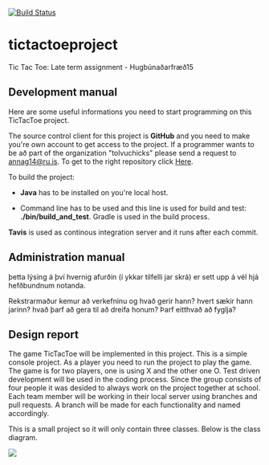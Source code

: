 [![Build Status](https://travis-ci.org/tolvuchicks/tictactoeproject.png)](https://travis-ci.org/tolvuchicks/tictactoeproject)

# tictactoeproject
Tic Tac Toe: Late term assignment - Hugbúnaðarfræð15

## Development manual

Here are some useful informations you need to start programming on this TicTacToe project.

The source control client for this project is **GitHub** and you need to make you're own account to get access to the project. If a programmer wants to be að part of the organization "tolvuchicks" please send a request to annag14@ru.is. To get to the right repository click [Here](https://github.com/tolvuchicks/tictactoeproject). 

To build the project:  
  
* **Java** has to be installed on you're local host.  

* Command line has to be used and this line is used for build and test: **./bin/build\_and_test**. Gradle is used in the build process.

**Tavis** is used as continous integration server and it runs after each commit. 


## Administration manual
þetta lýsing á því hvernig afurðin (í ykkar tilfelli jar skrá) er sett upp á vél hjá hefðbundnum notanda.

Rekstrarmaður kemur að verkefninu og hvað gerir hann? hvert sækir hann jarinn? hvað þarf að gera til að dreifa honum? Þarf eitthvað að fyglja?

## Design report
The game TicTacToe will be implemented in this project. This is a simple console project. As a player you need to run the project to play the game. The game is for two players, one is using X and the other one O. Test driven development will be used in the coding process. Since the group consists of four people it was desided to always work on the project together at school. Each team member will be working in their local server using branches and pull requests. A branch will be made for each functionality and named accordingly.

This is a small project so it will only contain three classes. Below is the class diagram. 

![](http://i66.tinypic.com/35i88w1.png)
